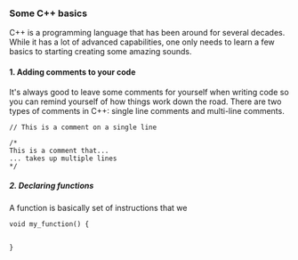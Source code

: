 ### Some C++ basics

C++ is a programming language that has been around for several decades.  While it has a lot of advanced capabilities, one only needs to learn a few basics to starting creating some amazing sounds.

#### 1. Adding comments to your code
It's always good to leave some comments for yourself when writing code so you can remind yourself of how things work down the road.  There are two types of comments in C++: single line comments and multi-line comments.

```
// This is a comment on a single line
```
```
/*
This is a comment that...
... takes up multiple lines
*/
```

##### 2. Declaring functions
A function is basically set of instructions that we
```
void my_function() {


}
```